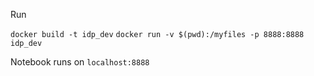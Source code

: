 Run 

`docker build -t idp_dev`
`docker run -v $(pwd):/myfiles -p 8888:8888 idp_dev`

Notebook runs on `localhost:8888`

